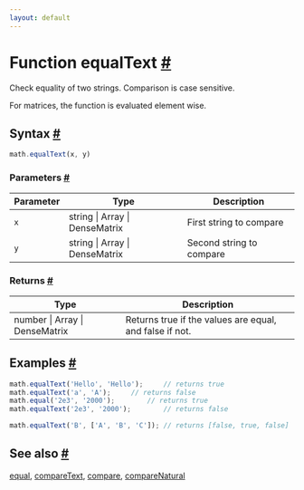 ```yaml
---
layout: default
---
```


<!-- Note: This file is automatically generated from source code comments. Changes made in this file will be overridden. -->

<h1 id="function-equaltext">Function equalText <a href="#function-equaltext" title="Permalink">#</a></h1>

Check equality of two strings. Comparison is case sensitive.

For matrices, the function is evaluated element wise.


<h2 id="syntax">Syntax <a href="#syntax" title="Permalink">#</a></h2>

```js
math.equalText(x, y)
```

<h3 id="parameters">Parameters <a href="#parameters" title="Permalink">#</a></h3>

Parameter | Type | Description
--------- | ---- | -----------
`x` | string &#124; Array &#124; DenseMatrix | First string to compare
`y` | string &#124; Array &#124; DenseMatrix | Second string to compare

<h3 id="returns">Returns <a href="#returns" title="Permalink">#</a></h3>

Type | Description
---- | -----------
number &#124; Array &#124; DenseMatrix | Returns true if the values are equal, and false if not.


<h2 id="examples">Examples <a href="#examples" title="Permalink">#</a></h2>

```js
math.equalText('Hello', 'Hello');     // returns true
math.equalText('a', 'A');     // returns false
math.equal('2e3', '2000');        // returns true
math.equalText('2e3', '2000');        // returns false

math.equalText('B', ['A', 'B', 'C']); // returns [false, true, false]
```


<h2 id="see-also">See also <a href="#see-also" title="Permalink">#</a></h2>

[equal](equal.html),
[compareText](compareText.html),
[compare](compare.html),
[compareNatural](compareNatural.html)
